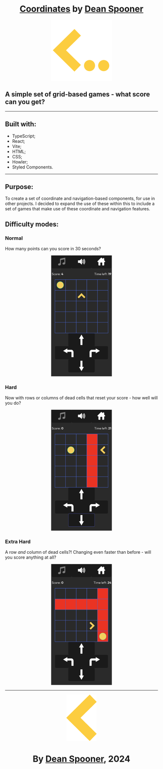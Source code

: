 <div align="center">

# [Coordinates](https://deanspooner.github.io/coordinates/) by [Dean Spooner](https://github.com/DeanSpooner)

<img src="src/assets/Chevron.png" width="200px"/>
</div>

## A simple set of grid-based games - what score can you get?

---

## Built with:

- TypeScript;
- React;
- Vite;
- HTML;
- CSS;
- Howler;
- Styled Components.

---

## Purpose:

To create a set of coordinate and navigation-based components, for use in other projects. I decided to expand the use of these within this to include a set of games that make use of these coordinate and navigation features.

## Difficulty modes:

### Normal

How many points can you score in 30 seconds?

<div align="center">
<img src="./src/assets/screenshots/normal.png" width="200px">
</div>

### Hard

Now with rows or columns of dead cells that reset your score - how well will you do?

<div align="center">
<img src="./src/assets/screenshots/hard.png" width="200px">
</div>

### Extra Hard

A row _and_ column of dead cells?! Changing even faster than before - will you score anything at all?

<div align="center">
<img src="./src/assets/screenshots/extraHard.png" width="200px">
</div>

---

<div align="center">
<img src="src/assets/Chevron2.png" width="100px"/>

# By [Dean Spooner](https://github.com/DeanSpooner), 2024

</div>
